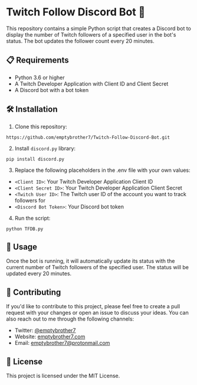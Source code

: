 # Twitch Follow Discord Bot 🤖

This repository contains a simple Python script that creates a Discord bot to display the number of Twitch followers of a specified user in the bot's status. The bot updates the follower count every 20 minutes.

## 📋 Requirements

- Python 3.6 or higher
- A Twitch Developer Application with Client ID and Client Secret
- A Discord bot with a bot token

## 🛠️ Installation

1. Clone this repository:  

```
https://github.com/emptybrother7/Twitch-Follow-Discord-Bot.git
```  

2. Install `discord.py` library:  

```
pip install discord.py
```  

3. Replace the following placeholders in the .env file with your own values:

- `<Client ID>`: Your Twitch Developer Application Client ID
- `<Client Secret ID>`: Your Twitch Developer Application Client Secret
- `<Twitch User ID>`: The Twitch user ID of the account you want to track followers for
- `<Discord Bot Token>`: Your Discord bot token

4. Run the script:  

```
python TFDB.py
```  

## 🚀 Usage

Once the bot is running, it will automatically update its status with the current number of Twitch followers of the specified user. The status will be updated every 20 minutes.

## 🤝 Contributing

If you'd like to contribute to this project, please feel free to create a pull request with your changes or open an issue to discuss your ideas. You can also reach out to me through the following channels:

- Twitter: [@emptybrother7](https://twitter.com/emptybrother7)
- Website: [emptybrother7.com](https://emptybrother7.com)
- Email: [emptybrother7@protonmail.com](mailto:emptybrother7@protonmail.com)

## 📄 License

This project is licensed under the MIT License.


